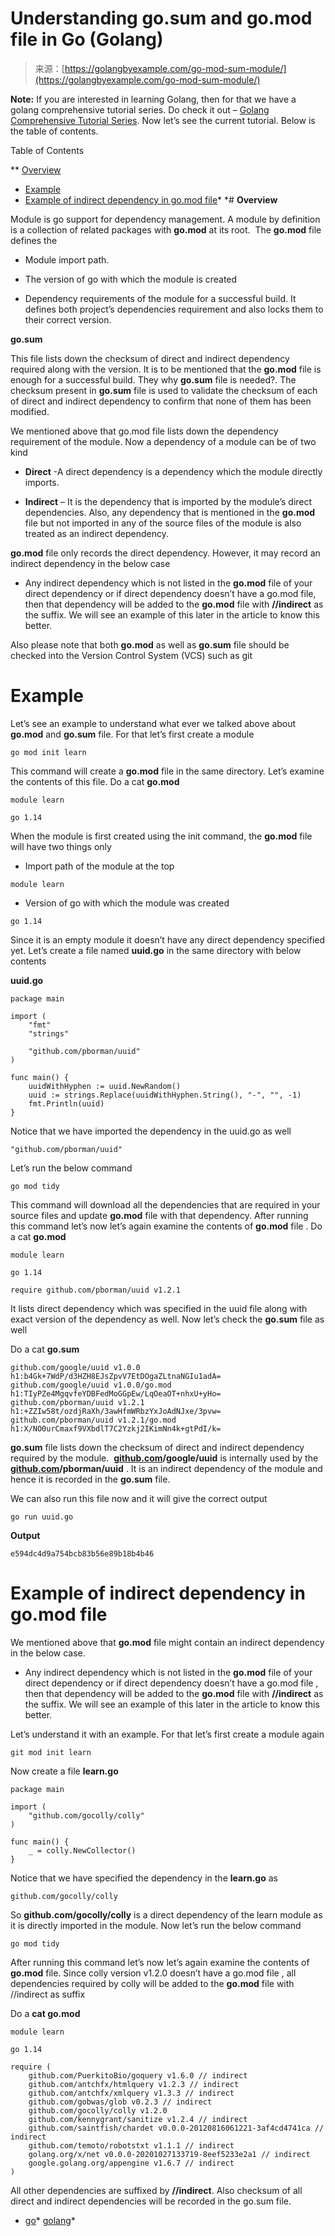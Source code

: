 <!--yml
category: 未分类
date: 2024-10-13 06:30:03
-->

# Understanding go.sum and go.mod file in Go (Golang)

> 来源：[https://golangbyexample.com/go-mod-sum-module/](https://golangbyexample.com/go-mod-sum-module/)

**Note:** If you are interested in learning Golang, then for that we have a golang comprehensive tutorial series. Do check it out – [Golang Comprehensive Tutorial Series](https://golangbyexample.com/golang-comprehensive-tutorial/). Now let’s see the current tutorial. Below is the table of contents.

Table of Contents

 **   [Overview](#Overview "Overview")
*   [Example](#Example "Example")
*   [Example of indirect dependency in go.mod file](#Example_of_indirect_dependency_in_gomod_file "Example of indirect dependency in go.mod file")*  *# **Overview**

Module is go support for dependency management. A module by definition is a collection of related packages with **go.mod** at its root.  The **go.mod** file defines the

*   Module import path.

*   The version of go with which the module is created

*   Dependency requirements of the module for a successful build. It defines both project’s dependencies requirement and also locks them to their correct version.

**go.sum**

This file lists down the checksum of direct and indirect dependency required along with the version. It is to be mentioned that the **go.mod** file is enough for a successful build. They why **go.sum** file is needed?. The checksum present in **go.sum** file is used to validate the checksum of each of direct and indirect dependency to confirm that none of them has been modified.

We mentioned above that go.mod file lists down the dependency requirement of the module. Now a dependency of a module can be of two kind

*   **Direct** -A direct dependency is a dependency which the module directly imports.

*   **Indirect** – It is the dependency that is imported by the module’s direct dependencies. Also, any dependency that is mentioned in the **go.mod** file but not imported in any of the source files of the module is also treated as an indirect dependency.

**go.mod** file only records the direct dependency. However, it may record an indirect dependency in the below case

*   Any indirect dependency which is not listed in the **go.mod** file of your direct dependency or if direct dependency doesn’t have a go.mod file, then that dependency will be added to the **go.mod** file with **//indirect** as the suffix. We will see an example of this later in the article to know this better.

Also please note that both **go.mod** as well as **go.sum** file should be checked into the Version Control System (VCS) such as git

# **Example**

Let’s see an example to understand what ever we talked above about **go.mod** and **go.sum** file. For that let’s first create a module

```
go mod init learn
```

This command will create a **go.mod** file in the same directory. Let’s examine the contents of this file. Do a cat **go.mod**

```
module learn

go 1.14
```

When the module is first created using the init command, the **go.mod** file will have two things only

*   Import path of the module at the top

```
module learn
```

*   Version of go with which the module was created

```
go 1.14
```

Since it is an empty module it doesn’t have any direct dependency specified yet. Let’s create a file named **uuid.go** in the same directory with below contents

**uuid.go**

```
package main

import (
	"fmt"
	"strings"

	"github.com/pborman/uuid"
)

func main() {
	uuidWithHyphen := uuid.NewRandom()
	uuid := strings.Replace(uuidWithHyphen.String(), "-", "", -1)
	fmt.Println(uuid)
}
```

Notice that we have imported the dependency in the uuid.go as well

```
"github.com/pborman/uuid"
```

Let’s run the below command

```
go mod tidy
```

This command will download all the dependencies that are required in your source files and update **go.mod** file with that dependency. After running this command let’s now let’s again examine the contents of **go.mod** file . Do a cat **go.mod**

```
module learn

go 1.14

require github.com/pborman/uuid v1.2.1
```

It lists direct dependency which was specified in the uuid file along with exact version of the dependency as well. Now let’s check the **go.sum** file as well

Do a cat **go.sum**

```
github.com/google/uuid v1.0.0 h1:b4Gk+7WdP/d3HZH8EJsZpvV7EtDOgaZLtnaNGIu1adA=
github.com/google/uuid v1.0.0/go.mod h1:TIyPZe4MgqvfeYDBFedMoGGpEw/LqOeaOT+nhxU+yHo=
github.com/pborman/uuid v1.2.1 h1:+ZZIw58t/ozdjRaXh/3awHfmWRbzYxJoAdNJxe/3pvw=
github.com/pborman/uuid v1.2.1/go.mod h1:X/NO0urCmaxf9VXbdlT7C2Yzkj2IKimNn4k+gtPdI/k=
```

**go.sum** file lists down the checksum of direct and indirect dependency required by the module.  **[github.com](http://github.com)/google/uuid** is internally used by the **[github.com](http://github.com)/pborman/uuid** . It is an indirect dependency of the module and hence it is recorded in the **go.sum** file.

We can also run this file now and it will give the correct output

```
go run uuid.go
```

**Output**

```
e594dc4d9a754bcb83b56e89b18b4b46
```

# **Example of indirect dependency in go.mod file**

We mentioned above that **go.mod** file might contain an indirect dependency in the below case.

*   Any indirect dependency which is not listed in the **go.mod** file of your direct dependency or if direct dependency doesn’t have a go.mod file , then that dependency will be added to the **go.mod** file with **//indirect** as the suffix. We will see an example of this later in the article to know this better.

Let’s understand it with an example. For that let’s first create a module again

```
git mod init learn
```

Now create a file **learn.go**

```
package main

import (
	"github.com/gocolly/colly"
)

func main() {
	_ = colly.NewCollector()
}
```

Notice that we have specified the dependency in the **learn.go** as

```
github.com/gocolly/colly
```

So **github.com/gocolly/colly** is a direct dependency of the learn module as it is directly imported in the module. Now let’s run the below command

```
go mod tidy
```

After running this command let’s now let’s again examine the contents of **go.mod** file. Since colly version v1.2.0 doesn’t have a go.mod file , all dependencies required by colly will be added to the **go.mod** file with //indirect as suffix

Do a **cat go.mod**

```
module learn

go 1.14

require (
	github.com/PuerkitoBio/goquery v1.6.0 // indirect
	github.com/antchfx/htmlquery v1.2.3 // indirect
	github.com/antchfx/xmlquery v1.3.3 // indirect
	github.com/gobwas/glob v0.2.3 // indirect
	github.com/gocolly/colly v1.2.0
	github.com/kennygrant/sanitize v1.2.4 // indirect
	github.com/saintfish/chardet v0.0.0-20120816061221-3af4cd4741ca // indirect
	github.com/temoto/robotstxt v1.1.1 // indirect
	golang.org/x/net v0.0.0-20201027133719-8eef5233e2a1 // indirect
	google.golang.org/appengine v1.6.7 // indirect
)
```

All other dependencies are suffixed by **//indirect**. Also checksum of all direct and indirect dependencies will be recorded in the go.sum file.

*   [go](https://golangbyexample.com/tag/go/)*   [golang](https://golangbyexample.com/tag/golang/)*